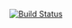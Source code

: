 [![Build Status](https://travis-ci.com/github/marcosrib/samptr.svg?branch=master)](https://travis-ci.com/github/marcosrib/samptr)